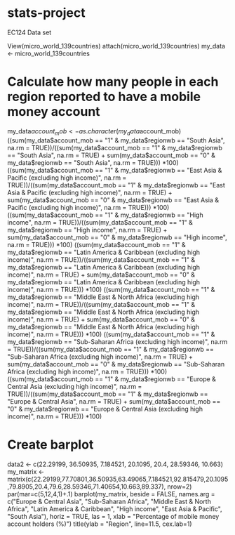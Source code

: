 # stats-project
EC124 Data set

View(micro_world_139countries)
attach(micro_world_139countries)
my_data <- micro_world_139countries

# Calculate how many people in each region reported to have a mobile money account 
my_data$account_mob <- as.character(my_data$account_mob)
((sum(my_data$account_mob == "1" & my_data$regionwb == "South Asia", na.rm = TRUE))/((sum(my_data$account_mob == "1" & my_data$regionwb == "South Asia", na.rm = TRUE) + sum(my_data$account_mob == "0" & my_data$regionwb == "South Asia", na.rm = TRUE))) *100)
((sum(my_data$account_mob == "1" & my_data$regionwb == "East Asia & Pacific (excluding high income)", na.rm = TRUE))/((sum(my_data$account_mob == "1" & my_data$regionwb == "East Asia & Pacific (excluding high income)", na.rm = TRUE) + sum(my_data$account_mob == "0" & my_data$regionwb == "East Asia & Pacific (excluding high income)", na.rm = TRUE))) *100)
((sum(my_data$account_mob == "1" & my_data$regionwb == "High income", na.rm = TRUE))/((sum(my_data$account_mob == "1" & my_data$regionwb == "High income", na.rm = TRUE) + sum(my_data$account_mob == "0" & my_data$regionwb == "High income", na.rm = TRUE))) *100)
((sum(my_data$account_mob == "1" & my_data$regionwb == "Latin America & Caribbean (excluding high income)", na.rm = TRUE))/((sum(my_data$account_mob == "1" & my_data$regionwb == "Latin America & Caribbean (excluding high income)", na.rm = TRUE) + sum(my_data$account_mob == "0" & my_data$regionwb == "Latin America & Caribbean (excluding high income)", na.rm = TRUE))) *100)
((sum(my_data$account_mob == "1" & my_data$regionwb == "Middle East & North Africa (excluding high income)", na.rm = TRUE))/((sum(my_data$account_mob == "1" & my_data$regionwb == "Middle East & North Africa (excluding high income)", na.rm = TRUE) + sum(my_data$account_mob == "0" & my_data$regionwb == "Middle East & North Africa (excluding high income)", na.rm = TRUE))) *100)
((sum(my_data$account_mob == "1" & my_data$regionwb == "Sub-Saharan Africa (excluding high income)", na.rm = TRUE))/((sum(my_data$account_mob == "1" & my_data$regionwb == "Sub-Saharan Africa (excluding high income)", na.rm = TRUE) + sum(my_data$account_mob == "0" & my_data$regionwb == "Sub-Saharan Africa (excluding high income)", na.rm = TRUE))) *100)
((sum(my_data$account_mob == "1" & my_data$regionwb == "Europe & Central Asia (excluding high income)", na.rm = TRUE))/((sum(my_data$account_mob == "1" & my_data$regionwb == "Europe & Central Asia", na.rm = TRUE) + sum(my_data$account_mob == "0" & my_data$regionwb == "Europe & Central Asia (excluding high income)", na.rm = TRUE))) *100)

# Create barplot
data2 <- c(22.29199, 36.50935, 7.184521, 20.1095, 20.4, 28.59346, 10.663)
my_matrix <- matrix(c(22.29199,77.70801,36.50935,63.49065,7.184521,92.815479,20.1095,79.8905,20.4,79.6,28.59346,71.40654,10.663,89.337), nrow=2)
par(mar=c(5,12,4,1)+.1)
barplot(my_matrix, beside = FALSE, names.arg = c("Europe & Central Asia", "Sub-Saharan Africa", "Middle East & North Africa", "Latin America & Caribbean", "High income", "East Asia & Pacific", "South Asia"), horiz = TRUE, las = 1, xlab = "Percentage of mobile money account holders (%)")
title(ylab = "Region", line=11.5, cex.lab=1)

